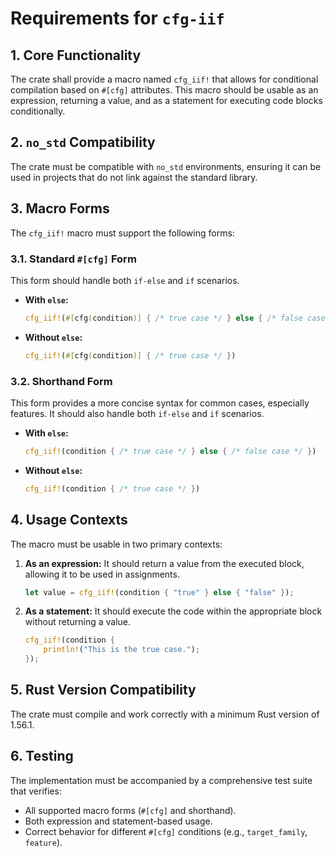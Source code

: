 # Requirements for `cfg-iif`

## 1. Core Functionality

The crate shall provide a macro named `cfg_iif!` that allows for conditional compilation based on `#[cfg]` attributes. This macro should be usable as an expression, returning a value, and as a statement for executing code blocks conditionally.

## 2. `no_std` Compatibility

The crate must be compatible with `no_std` environments, ensuring it can be used in projects that do not link against the standard library.

## 3. Macro Forms

The `cfg_iif!` macro must support the following forms:

### 3.1. Standard `#[cfg]` Form

This form should handle both `if-else` and `if` scenarios.

-   **With `else`:**
    ```rust
    cfg_iif!(#[cfg(condition)] { /* true case */ } else { /* false case */ })
    ```
-   **Without `else`:**
    ```rust
    cfg_iif!(#[cfg(condition)] { /* true case */ })
    ```

### 3.2. Shorthand Form

This form provides a more concise syntax for common cases, especially features. It should also handle both `if-else` and `if` scenarios.

-   **With `else`:**
    ```rust
    cfg_iif!(condition { /* true case */ } else { /* false case */ })
    ```
-   **Without `else`:**
    ```rust
    cfg_iif!(condition { /* true case */ })
    ```

## 4. Usage Contexts

The macro must be usable in two primary contexts:

1.  **As an expression:** It should return a value from the executed block, allowing it to be used in assignments.
    ```rust
    let value = cfg_iif!(condition { "true" } else { "false" });
    ```
2.  **As a statement:** It should execute the code within the appropriate block without returning a value.
    ```rust
    cfg_iif!(condition {
        println!("This is the true case.");
    });
    ```

## 5. Rust Version Compatibility

The crate must compile and work correctly with a minimum Rust version of 1.56.1.

## 6. Testing

The implementation must be accompanied by a comprehensive test suite that verifies:
- All supported macro forms (`#[cfg]` and shorthand).
- Both expression and statement-based usage.
- Correct behavior for different `#[cfg]` conditions (e.g., `target_family`, `feature`).
